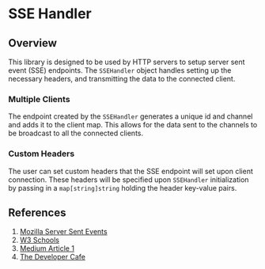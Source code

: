 # SSE Handler

## Overview

This library is designed to be used by HTTP servers to setup server sent event (SSE) endpoints. The `SSEHandler` object handles setting up the necessary headers, and transmitting the data to the connected client.

### Multiple Clients

The endpoint created by the `SSEHandler` generates a unique id and channel and adds it to the client map. This allows for the data sent to the channels to be broadcast to all the connected clients.

### Custom Headers

The user can set custom headers that the SSE endpoint will set upon client connection. These headers will be specified upon `SSEHandler` initialization by passing in a `map[string]string` holding the header key-value pairs.

## References

1. [Mozilla Server Sent Events](https://developer.mozilla.org/en-US/docs/Web/API/Server-sent_events/Using_server-sent_events)
1. [W3 Schools](https://www.w3schools.com/html/html5_serversentevents.asp)
1. [Medium Article 1](https://medium.com/@rian.eka.cahya/server-sent-event-sse-with-go-10592d9c2aa1)
1. [The Developer Cafe](https://thedevelopercafe.com/articles/server-sent-events-in-go-595ae2740c7a)
